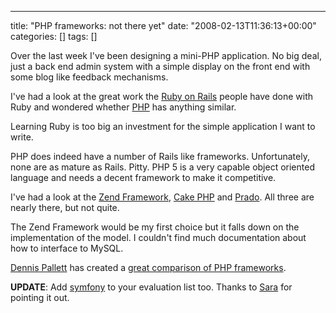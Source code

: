 ---
title: "PHP frameworks: not there yet"
date: "2008-02-13T11:36:13+00:00"
categories: []
tags: []

Over the last week I've been designing a mini-PHP application. No big deal, just a back end admin system with a simple display on the front end with some blog like feedback mechanisms.

I've had a look at the great work the <a href="http://www.rubyonrails.org/">Ruby on Rails</a> people have done with Ruby and wondered whether <a href="http://www.php.net/">PHP</a> has anything similar.

Learning Ruby is too big an investment for the simple application I want to write.

PHP does indeed have a number of Rails like frameworks. Unfortunately, none are as mature as Rails. Pitty. PHP 5 is a very capable object oriented language and needs a decent framework to make it competitive.

I've had a look at the <a href="http://framework.zend.com/">Zend Framework</a>, <a href="http://www.cakephp.org/">Cake PHP</a> and <a href="http://www.pradosoft.com/">Prado</a>. All three are nearly there, but not quite.

The Zend Framework would be my first choice but it falls down on the implementation of the model. I couldn't find much documentation about how to interface to MySQL.

<a href="http://www.phpit.net/">Dennis Pallett</a> has created a <a href="http://www.phpit.net/article/ten-different-php-frameworks/">great comparison of PHP frameworks</a>.

<strong>UPDATE</strong>: Add <a href="http://www.symfony-project.org/">symfony</a> to your evaluation list too. Thanks to <a href="http://www.search-this.com/">Sara</a> for pointing it out.
